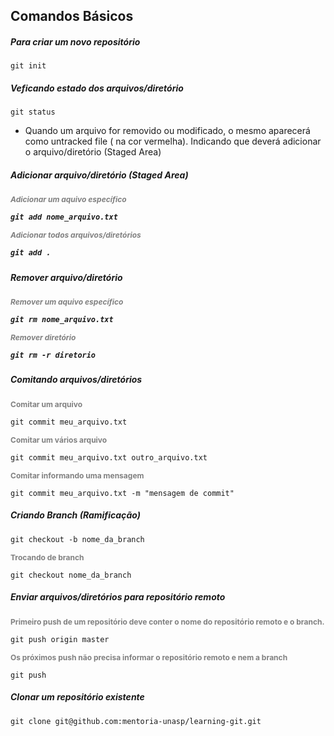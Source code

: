 ## Comandos Básicos


<h5>Para criar um novo repositório</h5>

```
git init
```
<h5>Veficando estado dos arquivos/diretório</h5>

```
git status
```
<ul>
    <li>Quando um arquivo for removido ou modificado, o mesmo aparecerá como untracked file ( na cor vermelha). Indicando que deverá adicionar o arquivo/diretório (Staged Area)
    </li>
</ul>

<h5>Adicionar arquivo/diretório (Staged Area) <h5>

<strong style="font-size:12px; color:gray;"> Adicionar um aquivo específico</strong>
```
git add nome_arquivo.txt
```
<strong style="font-size:12px; color:gray;"> Adicionar todos arquivos/diretórios</strong>
```
git add .
```

<h5>Remover arquivo/diretório<h5>

<strong style="font-size:12px; color:gray;"> Remover um aquivo específico</strong>
```
git rm nome_arquivo.txt
```
<strong style="font-size:12px; color:gray;"> Remover diretório</strong>
```
git rm -r diretorio
```
<h5>Comitando arquivos/diretórios</h5>

<strong style="font-size:12px; color:gray;"> Comitar um arquivo</strong>

```
git commit meu_arquivo.txt
```
<strong style="font-size:12px; color:gray;"> Comitar um vários arquivo</strong>

```
git commit meu_arquivo.txt outro_arquivo.txt
```
<strong style="font-size:12px; color:gray;"> Comitar informando uma mensagem</strong>

```
git commit meu_arquivo.txt -m "mensagem de commit"
```

<h5>Criando Branch (Ramificação)</h5>

```
git checkout -b nome_da_branch
```
<strong style="font-size:12px; color:gray;"> Trocando de branch</strong>

```
git checkout nome_da_branch
```

<h5>Enviar arquivos/diretórios para repositório remoto</h5>

<strong style="font-size:12px; color:gray;">  Primeiro push de um repositório deve conter o nome do repositório remoto e o branch.</strong>

```
git push origin master
```

<strong style="font-size:12px; color:gray;">Os próximos push não precisa informar o repositório remoto e nem a branch</strong>

```
git push
```

<h5>Clonar um repositório existente</h5>

```
git clone git@github.com:mentoria-unasp/learning-git.git
```